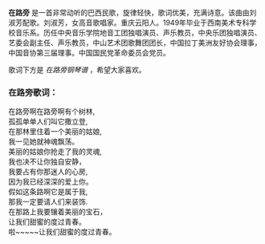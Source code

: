 

**在路旁**
是一首非常动听的巴西民歌，旋律轻快，歌词优美，充满诗意。该曲由刘淑芳配歌。刘淑芳，女高音歌唱家。重庆云阳人。1949年毕业于西南美术专科学校音乐系。历任中央音乐学院地音工团独唱演员、声乐教员，中央乐团独唱演员、艺委会副主任、声乐教员，中山艺术团歌舞团团长，中国拉丁美洲友好协会理事，中国音协第三届理事。中国国民党革命委员会党员。

  
歌词下方是 _在路旁钢琴谱_ ，希望大家喜欢。

### 在路旁歌词：

在路旁啊在路旁啊有个树林,  
孤孤单单人们叫它撒立登,  
在那林里住着一个美丽的姑娘,  
我一见她就神魂飘荡。  
美丽的姑娘你抢走了我的灵魂,  
我也决不让你独自安静，  
我要占有你那迷人的心房,  
因为我已经深深的爱上你。  
假如这条路啊它是属于我,  
那我一定要请人们来装饰.  
在那路上我要镶着美丽的宝石，  
让我们甜蜜的度过青春。  
啦~~~~~让我们甜蜜的度过青春。

